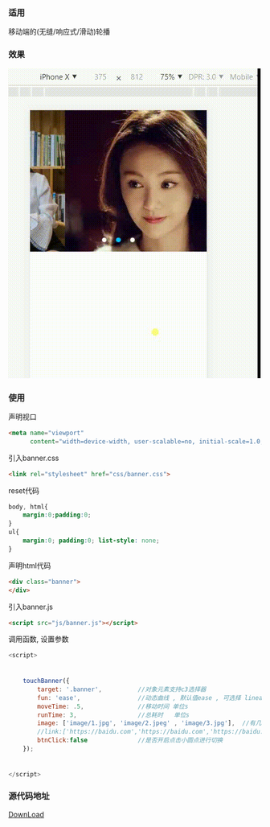 ### 适用
移动端的(无缝/响应式/滑动)轮播

### 效果
![](/assets/demo.gif)

### 使用
声明视口
```html
<meta name="viewport"
      content="width=device-width, user-scalable=no, initial-scale=1.0, maximum-scale=1.0, minimum-scale=1.0">
```
引入banner.css
```html
<link rel="stylesheet" href="css/banner.css">
```

reset代码

```css
body, html{
    margin:0;padding:0;
}
ul{
    margin:0; padding:0; list-style: none;
}
```

声明html代码
```html
<div class="banner">
</div>
```

引入banner.js
```html
<script src="js/banner.js"></script>
```

调用函数, 设置参数
```js
<script>


    touchBanner({
        target: '.banner',          //对象元素支持c3选择器
        fun: 'ease',                //动态曲线 , 默认值ease , 可选择 linear | ease | ease-in | ease-in-out
        moveTime: .5,               //移动时间 单位s
        runTime: 3,                 //总耗时   单位s
        image: ['image/1.jpg', 'image/2.jpeg' , 'image/3.jpg'],  //有几个图片就有几个banner图
        //link:['https://baidu.com','https://baidu.com','https://baidu.com'],   //banner图对应的链接 , 默认值javascript:void(0)
        btnClick:false              //是否开启点击小圆点进行切换
    });


</script>
```

### 源代码地址

[DownLoad](https://github.com/AngleTF/banner-js)




